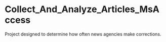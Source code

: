 # Collect_And_Analyze_Articles_MsAccess
Project designed to determine how often news agencies make corrections.
